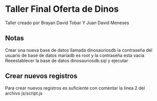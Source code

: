 # Taller Final Oferta de Dinos

Taller creado por Brayan David Tobar Y Juan David Meneses

## Notas

Crear una nueva base de datos llamada dinosauriosdb
la contraseña del usuario de base de datos mariadb es root y la contraseña esta vacia
Reeestablecer la base de datos dinosauriosdb.sql y ejecutar

## Crear nuevos registros

Para crear nuevos registros es suficiente con comentar la linea 2 del archivo js/script.js